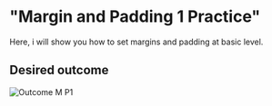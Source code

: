# "Margin and Padding 1 Practice"

Here, i will show you how to set margins and padding at basic level.

## Desired outcome

![Outcome M P1](https://user-images.githubusercontent.com/92641256/138943658-a7614d7a-8fe2-419d-9487-958d59968cc8.png)
